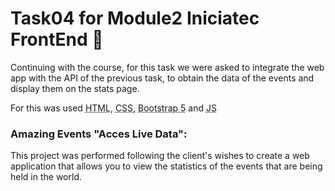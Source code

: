 # Task04 for Module2 Iniciatec FrontEnd 🤖

Continuing with the course, for this task we were asked to integrate the web app with the API of the previous task, to obtain the data of the events and display them on the stats page.

For this was used <abbr title="Hyper Text Markup Language">HTML</abbr>, <abbr title="Cascading Style Sheets">CSS</abbr>, <abbr title="Bootstrap 5">Bootstrap 5</abbr> and <abbr title="JavaScript">JS</abbr>

### Amazing Events "Acces Live Data":

This project was performed following the client's wishes to create a web application that allows you to view the statistics of the events that are being held in the world.
